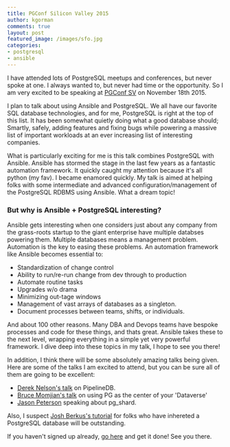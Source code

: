 ```yaml
---
title: PGConf Silicon Valley 2015
author: kgorman
comments: true
layout: post
featured_image: /images/sfo.jpg
categories:
- postgresql
- ansible
---
```

I have attended lots of PostgreSQL meetups and conferences, but never spoke at one. I always wanted to, but never had time or the opportunity. So I am very excited to be speaking at [PGConf SV](http://www.pgconfsv.com/) on November 18th 2015.

<!--more-->

I plan to talk about using Ansible and PostgreSQL. We all have our favorite SQL database technologies, and for me, PostgreSQL is right at the top of this list. It has been somewhat quietly doing what a good database should; Smartly, safely, adding features and fixing bugs while powering a massive list of important workloads at an ever increasing list of interesting companies.

What is particularly exciting for me is this talk combines PostgreSQL with Ansible. Ansible has stormed the stage in the last few years as a fantastic automation framework. It quickly caught my attention because it's all python (my fav). I became enamored quickly. My talk is aimed at helping folks with some intermediate and advanced configuration/management of the PostgreSQL RDBMS using Ansible. What a dream topic!

### But why is Ansible + PostgreSQL interesting?

Ansible gets interesting when one considers just about any company from the grass-roots startup to the giant enterprise have multiple databses powering them. Multiple databases means a management problem. Automation is the key to easing these problems. An automation framework like Ansible becomes essential to:

- Standardization of change control
- Ability to run/re-run change from dev through to production
- Automate routine tasks
- Upgrades w/o drama
- Minimizing out-tage windows
- Management of vast arrays of databases as a singleton.
- Document processes between teams, shifts, or individuals.

And about 100 other reasons. Many DBA and Devops teams have bespoke processes and code for these things, and thats great. Ansible takes these to the next level, wrapping everything in a simple yet very powerful framework. I dive deep into these topics in my talk, I hope to see you there!

In addition, I think there will be some absolutely amazing talks being given. Here are some of the talks I am excited to attend, but you can be sure all of them are going to be excellent:


- [Derek Nelson's talk](http://www.pgconfsv.com/sessions/pipelinedb-streaming-sql-database) on PipelineDB.
- [Bruce Momjian's talk](http://www.pgconfsv.com/sessions/postgres-heart-your-dataverse) on using PG as the center of your 'Dataverse'
- [Jason Peterson](http://www.pgconfsv.com/sessions/sharding-and-scaling-postgresql-pgshard) speaking about pg_shard.

Also, I suspect [Josh Berkus's tutorial](http://www.pgconfsv.com/sessions/accidental-dba) for folks who have inhereted a PostgreSQL database will be outstanding.

If you haven't signed up already, [go here](http://www.eventbrite.com/e/pgconf-silicon-valley-2015-tickets-16521286613) and get it done! See you there.
